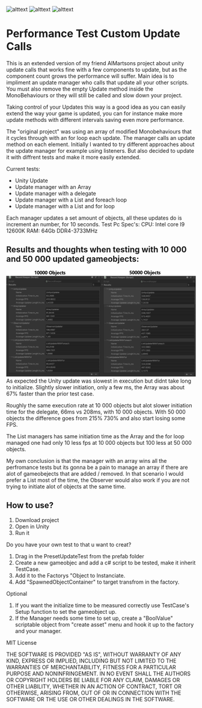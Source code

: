 ![alttext](https://img.shields.io/badge/Unity%20version-2021.3.16f1-lightgrey&?style=for-the-badge&logo=unity&color=lightgray)  ![alttext](https://img.shields.io/badge/License-MIT-lightgrey&?style=for-the-badge&color=green)  ![alttext](https://img.shields.io/badge/O.S-Windiws%2010-lightgrey&?style=for-the-badge&color=purple)
# Performance Test Custom Update Calls
This is an extended version of my friend AlMartsons project about unity update calls that works fine with a few components to update, but as the component count grows the performance will suffer.
Main idea is to impliment an update manager who calls that update all your other scripts.
You must also remove the empty Update method inside the MonoBehaviours or they will still be called and slow down your project.

Taking control of your Updates this way is a good idea as you can easily extend the way your game is updated, you can for instance make more update methods with different intervals saving even more performance.

The "original project" was using an array of modified Monobehaviours that it cycles through with an for loop each update. The manager calls an update method on each element. Initially I wanted to try different approaches about the update manager for example using listeners.
But also decided to update it with diffrent tests and make it more easily extended.

Current tests:
- Unity Update
- Update manager with an Array
- Update manager with a delegate
- Update manager with a List and foreach loop
- Update manager with a List and for loop

Each manager updates a set amount of objects, all these updates do is increment an number, for 10 seconds.
Test Pc Spec's:
CPU: Intel core I9 12600K
RAM: 64Gb DDR4-3733MHz

## Results and thoughts when testing with 10 000 and 50 000 updated gameobjects:
![Alt text](https://github.com/Dragyn85/PerformanceTestCustomUpdateCalls/blob/master/Pictures%20for%20ReadMe/Both%20together.png?raw=true "Title")
As expected the Unity update was slowest in execution but didnt take long to initialize.
Slightly slower initiation, only a few ms, the Array was about 67% faster than the prior test case.

Roughly the same execution rate at 10 000 objects but alot slower initiation time for the delegate, 66ms vs 208ms, with 10 000 objects. With 50 000 objects the difference goes from 215% 730% and also start losing some FPS.

The List managers has same initiation time as the Array and the for loop managed one had only 10 less fps at 10 000 objects but 100 less at 50 000 objects.

My own conclusion is that the manager with an array wins all the perfromance tests but its gonna be a pain to manage an array if there are alot of gameobejects that are added / removed. 
In that scenario I would prefer a List most of the time, the Observer would also work if you are not trying to initiate alot of objects at the same time.

## How to use?
1. Download project
2. Open in Unity
3. Run it

Do you have your own test to that u want to creat?
1. Drag in the PresetUpdateTest from the prefab folder
2. Create a new gameobjec and add a c# script to be tested, make it inherit TestCase.
3. Add it to the Factorys "Object to Instanciate.
4. Add "SpawnedObjectContainer" to target transfrom in the factory.

Optional
1. If you want the initialize time to be measured correctly use TestCase's Setup function to set the gameobject up.
2. If the Manager needs some time to set up, create a "BoolValue" scriptable object from "create asset" menu and hook it up to the factory and your manager.


MIT License

THE SOFTWARE IS PROVIDED "AS IS", WITHOUT WARRANTY OF ANY KIND, EXPRESS OR
IMPLIED, INCLUDING BUT NOT LIMITED TO THE WARRANTIES OF MERCHANTABILITY,
FITNESS FOR A PARTICULAR PURPOSE AND NONINFRINGEMENT. IN NO EVENT SHALL THE
AUTHORS OR COPYRIGHT HOLDERS BE LIABLE FOR ANY CLAIM, DAMAGES OR OTHER
LIABILITY, WHETHER IN AN ACTION OF CONTRACT, TORT OR OTHERWISE, ARISING FROM,
OUT OF OR IN CONNECTION WITH THE SOFTWARE OR THE USE OR OTHER DEALINGS IN THE
SOFTWARE.
